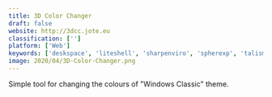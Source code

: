 ```yaml
---
title: 3D Color Changer
draft: false 
website: http://3dcc.jote.eu
classification: ['']
platform: ['Web']
keywords: ['deskspace', 'liteshell', 'sharpenviro', 'spherexp', 'talisman_desktop', 'windowblinds']
image: 2020/04/3D-Color-Changer.png
---
```

Simple tool for changing the colours of "Windows Classic" theme.